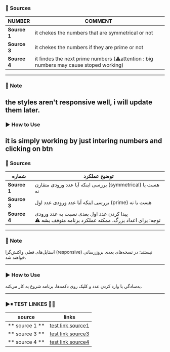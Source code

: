 ### 📄 Sources

| NUMBER | COMMENT |
|--------|----------------|
| **Source 1** |it chekes the numbers that are symmetrical or not |
| **Source 3** | it chekes the numbers if they are prime or not |
| **Source 4** | it findes the next prime numbers (⚠️attention : big numbers may cause stoped working) |

---

### 📝 Note

the styles aren't responsive well, i will update them later.
---

### ▶️ How to Use

it is simply working by just intering numbers and clicking on btn
---
### 📄 Sources

| شماره | توضیح عملکرد |
|--------|----------------|
| **Source 1** | بررسی اینکه آیا عدد ورودی متقارن (symmetrical) هست یا نه |
| **Source 3** | بررسی اینکه آیا عدد ورودی عدد اول (prime) هست یا نه |
| **Source 4** | پیدا کردن عدد اول بعدی نسبت به عدد ورودی <br> ⚠️ توجه: برای اعداد بزرگ، ممکنه عملکرد برنامه متوقف بشه |

---

### 📝 Note

استایل‌های فعلی واکنش‌گرا (responsive) نیستند؛ در نسخه‌های بعدی بروزرسانی خواهند شد.

---

### ▶️ How to Use

به‌سادگی با وارد کردن عدد و کلیک روی دکمه‌ها، برنامه شروع به کار می‌کنه.

______
### ▶⏸ TEST LINKES 🔗🔄

| source | links |
| ------- | -------------- |
| ** source 1 ** | [test link source1](https://amirbest100.github.io/JS-numbers_work/source1) |
| ** source 3 ** | [test link source3](https://amirbest100.github.io/JS-numbers_work/source3) |
| ** source 4 ** | [test link source4](https://amirbest100.github.io/JS-numbers_work/source4) |
